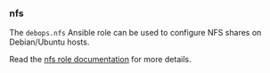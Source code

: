 ### nfs

The `debops.nfs` Ansible role can be used to configure NFS shares on
Debian/Ubuntu hosts.

Read the [nfs role documentation](https://docs.debops.org/en/master/ansible/roles/nfs/) for more details.
